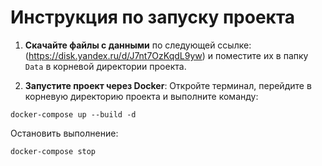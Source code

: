 # Инструкция по запуску проекта

1. **Скачайте файлы с данными** по следующей ссылке: (https://disk.yandex.ru/d/J7nt7OzKqdL9yw) и поместите их в папку `Data` в корневой директории проекта.

2. **Запустите проект через Docker**:
  Откройте терминал, перейдите в корневую директорию проекта и выполните команду:

  ```
  docker-compose up --build -d

  ```


  Остановить выполнение:
  ```
  docker-compose stop
  ```
    
   
